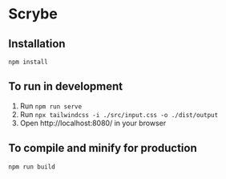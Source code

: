 # Scrybe

## Installation

```
npm install
```

## To run in development

1. Run `npm run serve`
2. Run `npx tailwindcss -i ./src/input.css -o ./dist/output`
3. Open http://localhost:8080/ in your browser

## To compile and minify for production

```
npm run build
```
